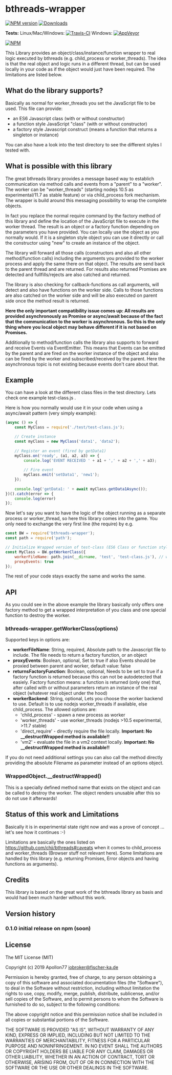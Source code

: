 # bthreads-wrapper

[![NPM version](http://img.shields.io/npm/v/bthreads-wrapper.svg)](https://www.npmjs.com/package/bthreads-wrapper)
[![Downloads](https://img.shields.io/npm/dm/bthreads-wrapper.svg)](https://www.npmjs.com/package/bthreads-wrapper)

**Tests:** Linux/Mac/Windows: [![Travis-CI](http://img.shields.io/travis/Apollon77/bthreads-wrapper/master.svg)](https://travis-ci.org/Apollon77/bthreads-wrapper)
Windows: [![AppVeyor](https://ci.appveyor.com/api/projects/status/github/Apollon77/bthreads-wrapper?branch=master&svg=true)](https://ci.appveyor.com/project/Apollon77/ioBroker-daikin/)

[![NPM](https://nodei.co/npm/bthreads-wrapper.png?downloads=true)](https://nodei.co/npm/bthreads-wrapper/)

This Library provides an object/class/instance/function wrapper to real logic executed by bthreads (e.g. child_process or worker_threads). The idea is that the real object and logic runs in a different thread, but can be used locally in your code as if the object would just have been required. The limitations are listed below.

## What do the library supports?
Basically as normal for worker_threads you set the JavaScript file to be used. This file can provide:
* an ES6 Javascript class (with or without constructor)
* a function style JavaScript "class" (with or without constructor)
* a factory style Javascript construct (means a function that returns a singleton or instance)

You can also have a look into the test directory to see the different styles I tested with.

## What is possible with this library

The great bthreads library provides a message based way to establich communication via method calls and events from a "parent" to a "worker". The worker can be "worker_threads" (starting nodejs 10.5 as experimental/11.7 as stable feature) or via child_process fork mechanism.
The wrapper is build around this messaging possibility to wrap the complete objects.

In fact you replace the normal require command by the factory method of this library and define the location of the JavaScript file to execute in the worker thread. The result is an object or a factory function depending on the parameters you have provided.
You can locally use the object as you normally would. If it is a singleton style object you can use it directly or call the constructor using "new" to create an instance of the object.

The library will forward all those calls (constructors and also all other method/function calls) including the arguments you provided to the worker process and apply the same there on that object. The results are send back to the parent thread and are returned. For results also returned Promises are detected and fullfills/rejects are also catched and returned.

The library is also checking for callback-functions as call arguments, will detect and also have functions on the worker side. Calls to those functions are also catched on the worker side and will be also executed on parent side once the method result is returned. 

**Here the only important compatibility issue comes up: All results are provided asynchronously as Promise or async/await because of the fact that the communication to the worker is asynchronous. So this is the only thing where you local object may behave different if it is not based on Promises.**

Additionally to method/function calls the library also supports to forward and receive Events via EventEmitter. This means that Events can be emitted by the parent and are fired on the worker instance of the object and also can be fired by the worker and subscribed/received by the parent. Here the asynchronous topic is not existing because events don't care about that.

## Example

You can have a look at the different class files in the test directory. Lets check one example test-class.js . 

Here is how you normally would use it in your code when using a async/await pattern (very simply example):

```javascript
(async () => {
    const MyClass = require('./test/test-class.js');

    // Create instance
    const myClass = new MyClass('data1', 'data2');
    
    // Register an event (fired by getData1)
    myClass.on('ready', (a1, a2, a3) => {
        console.log('EVENT RECEIVED ' + a1 + ',' + a2 + ',' + a3);
    
        // Fire event
        myClass.emit('setData1', 'new1');
    });
    
    console.log('getData1: ' + await myClass.getData1Async());
})().catch(error => {
    console.log(error)
});
```

Now let's say you want to have the logic of the object running as a separate process or worker_thread, so here this library comes into the game.
You only need to exchange the very first line (the require) by e.g.

```javascript
const BW = require('bthreads-wrapper');
const path = require('path');

// Initialize Wrapped version of test-class (ES6 Class or function style)
const MyClass = BW.getWorkerClass({
    workerFileName: path.join(__dirname, 'test', 'test-class.js'), // we need absolute path!
    proxyEvents: true
});

```

The rest of your code stays exactly the same and works the same.

## API
As you could see in the above example the library basically only offers one factory method to get a wrapped interpretation of you class and one special function to destroy the worker.

### bthreads-wrapper.getWorkerClass(options)

Supported keys in options are:

* **workerFileName**: String, required, Absolute path to the Javascript file to include. The file needs to return a factory function, or an object
* **proxyEvents**: Boolean, optional, Set to true if also Events should be proxied between parent and worker, default value: false
* **returnsFactoryFunction**: Boolean, optional, Needs to be set to true if a factory function is returned because this can not be autodetected that easiely. Factory function means: a function is returned (only one) that, after called with or without parameters return an instance of the real object (whatever real object under the hood)
* **workerBackend**: String, optional, Lets you choose the worker backend to use. Default is to use nodejs worker_threads if available, else child_process. The allowed options are:
  * 'child_process' - spawn a new process as worker
  * 'worker_threads' - use worker_threads (nodejs >10.5 experimental, >11.7 stable)
  * 'direct_require' - directly require the file locally. **Important: No __destructWrapped method is available!!**
  * 'vm2' - evaluate the file in a vm2 context locally. **Important: No __destructWrapped method is available!!**
  
If you do not need additional settings you can also call the method directly providing the absolute Filename as parameter instead of an options object.

### WrappedObject.__destructWrapped()
This is a specially defined method name that exists on the object and can be called to destroy the worker. The object renders unusable after this so do not use it afterwards!

## Status of this work and Limitations
Basically it is in experimental state right now and was a prove of concept ... let's see how it continues :-)

Limitations are basically the ones listed on https://github.com/chjj/bthreads#caveats when it comes to child_process and worker_threads (Browser stuff not relevant here). Some limitations are handled by this library (e.g. returning Promises, Error objects and having functions as arguments).

## Credits
This library is based on the great work of the bthreads library as basis and would had been much harder without this work.

## Version history

### 0.1.0 initial release on npm (soon)


## License

The MIT License (MIT)

Copyright (c) 2019 Apollon77 <iobroker@fischer-ka.de>

Permission is hereby granted, free of charge, to any person obtaining a copy
of this software and associated documentation files (the "Software"), to deal
in the Software without restriction, including without limitation the rights
to use, copy, modify, merge, publish, distribute, sublicense, and/or sell
copies of the Software, and to permit persons to whom the Software is
furnished to do so, subject to the following conditions:

The above copyright notice and this permission notice shall be included in all
copies or substantial portions of the Software.

THE SOFTWARE IS PROVIDED "AS IS", WITHOUT WARRANTY OF ANY KIND, EXPRESS OR
IMPLIED, INCLUDING BUT NOT LIMITED TO THE WARRANTIES OF MERCHANTABILITY,
FITNESS FOR A PARTICULAR PURPOSE AND NONINFRINGEMENT. IN NO EVENT SHALL THE
AUTHORS OR COPYRIGHT HOLDERS BE LIABLE FOR ANY CLAIM, DAMAGES OR OTHER
LIABILITY, WHETHER IN AN ACTION OF CONTRACT, TORT OR OTHERWISE, ARISING FROM,
OUT OF OR IN CONNECTION WITH THE SOFTWARE OR THE USE OR OTHER DEALINGS IN THE
SOFTWARE.

